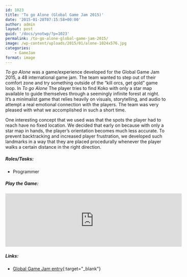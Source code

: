 ```yaml
---
id: 1023
title: 'To go Alone (Global Game Jam 2015)'
date: '2015-01-28T07:15:58+00:00'
author: admin
layout: post
guid: '/docs/ynotwp/?p=1023'
permalink: /to-go-alone-global-game-jam-2015/
image: /wp-content/uploads/2015/01/alone-1024x576.jpg
categories:
    - GameJam
format: image
---
```


*To go Alone* was a game/experience developed for the Global Game Jam 2015, a 48 international game jam. The team wanted to step out of their comfort zone and try something outside of the “kill orcs, get gold” game loop. In *To go Alone* The player tries to find Koko with only a star map available to guide themselves through a seemingly infinite forest at night. It’s a minimalist game that relies heavily on visuals, storytelling, and audio to attempt a real emotional connection with the players. The team was very pleased with what we accomplished in such a short time.

One interesting concept that we used was that the spots the player had to reach have no fixed location. We decided that early on because with only a star map in hands, the player’s orientation becomes much less accurate. To prevent backtracking and increased player frustration, we developed such landmarks in a way that they are placed procedurally whenever the player walks a certain distance in the right direction.

##### Roles/Tasks:

- Programmer

##### Play the Game:

<iframe frameborder="0" height="167" src="https://itch.io/embed/261842" width="552"></iframe>

##### Links:

- [Global Game Jam entry](http://globalgamejam.org/2015/games/go-alone){:target="_blank"}
